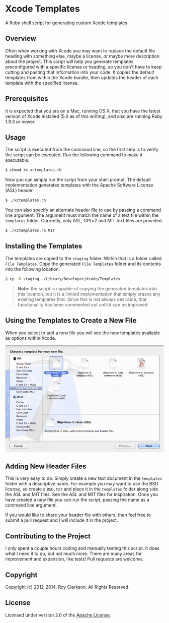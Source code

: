 Xcode Templates
===============

A Ruby shell script for generating custom Xcode templates 

## Overview

Often when working with Xcode you may want to replace the default file heading with something else, maybe a license, or maybe more description about the project. This script will help you generate templates preconfigured with a specific license or heading, so you don't have to keep cutting and pasting that information into your code. It copies the default templates from within the Xcode bundle, then updates the header of each template with the specified license.

## Prerequisites

It is expected that you are on a Mac, running OS X, that you have the latest version of Xcode installed (5.0 as of this writing), and also are running Ruby 1.9.3 or newer.

## Usage

The script is executed from the command line, so the first step is to verify the script can be executed. Run the following command to make it executable.

```sh
$ chmod +x xctemplates.rb
```
	
Now you can simply run the script from your shell prompt. The default implementation generates templates with the Apache Software License (ASL) header.

```sh
$ ./xctemplates.rb
```
	
You can also specify an alternate header file to use by passing a command line argument. The argument must match the name of a text file within the `templates` folder. Currently, only ASL, GPLv2 and MIT text files are provided.

```sh
$ ./xctemplates.rb MIT
```

## Installing the Templates

The templates are copied to the `staging` folder. Within that is a folder called `File Templates`. Copy the generated `File Templates` folder and its contents into the following location:

```sh
$ cp -R staging ~/Library/Developer/Xcode/Templates
```

> **Note:** the script is capable of copying the generated templates into this location, but it is a limited implementation that simply erases any existing templates first. Since this is not always desirable, that functionality has been commented out until it can be improved.
	
## Using the Templates to Create a New File
	
When you select to add a new file you will see the new templates available as options within Xcode.

![<File Templates>](images/templates.png)

## Adding New Header Files

This is very easy to do. Simply create a new text document in the `templates` folder with a descriptive name. For example you may want to use the BSD license, so create a `BSD.txt` and place it in the `templates` folder along side the ASL and MIT files. See the ASL and MIT files for inspiration. Once you have created a new file you can run the script, passing the name as a command line argument.

If you would like to share your header file with others, then feel free to submit a pull request and I will include it in the project.

## Contributing to the Project

I only spent a couple hours coding and manually testing this script. It does what I need it to do, but not much more. There are many areas for improvement and expansion, like tests! Pull requests are welcome.

## Copyright

Copyright (c) 2012-2014, Roy Clarkson. All Rights Reserved.

## License

Licensed under version 2.0 of the [Apache License](http://www.apache.org/licenses/LICENSE-2.0).
